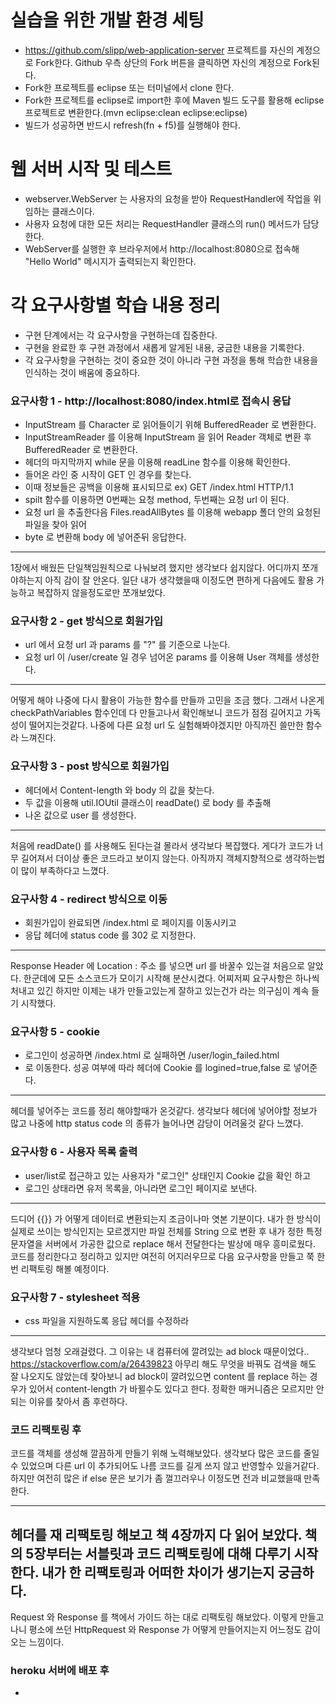 # 실습을 위한 개발 환경 세팅
* https://github.com/slipp/web-application-server 프로젝트를 자신의 계정으로 Fork한다. Github 우측 상단의 Fork 버튼을 클릭하면 자신의 계정으로 Fork된다.
* Fork한 프로젝트를 eclipse 또는 터미널에서 clone 한다.
* Fork한 프로젝트를 eclipse로 import한 후에 Maven 빌드 도구를 활용해 eclipse 프로젝트로 변환한다.(mvn eclipse:clean eclipse:eclipse)
* 빌드가 성공하면 반드시 refresh(fn + f5)를 실행해야 한다.

# 웹 서버 시작 및 테스트
* webserver.WebServer 는 사용자의 요청을 받아 RequestHandler에 작업을 위임하는 클래스이다.
* 사용자 요청에 대한 모든 처리는 RequestHandler 클래스의 run() 메서드가 담당한다.
* WebServer를 실행한 후 브라우저에서 http://localhost:8080으로 접속해 "Hello World" 메시지가 출력되는지 확인한다.

# 각 요구사항별 학습 내용 정리
* 구현 단계에서는 각 요구사항을 구현하는데 집중한다. 
* 구현을 완료한 후 구현 과정에서 새롭게 알게된 내용, 궁금한 내용을 기록한다.
* 각 요구사항을 구현하는 것이 중요한 것이 아니라 구현 과정을 통해 학습한 내용을 인식하는 것이 배움에 중요하다. 

### 요구사항 1 - http://localhost:8080/index.html로 접속시 응답
* InputStream 를 Character 로 읽어들이기 위해 BufferedReader 로 변환한다.
* InputStreamReader 를 이용해 InputStream 을 읽어 Reader 객체로 변환 후 BufferedReader 로 변환한다.
* 헤더의 마지막까지 while 문을 이용해 readLine 함수를 이용해 확인한다.
* 들어온 라인 중 시작이 GET 인 경우를 찾는다.
* 이때 정보들은 공백을 이용해 표시되므로 ex) GET /index.html HTTP/1.1
* spilt 함수를 이용하면 0번째는 요청 method, 두번째는 요청 url 이 된다.
* 요청 url 을 추출한다음 Files.readAllBytes 를 이용해 webapp 폴더 안의 요청된 파일을 찾아 읽어
* byte 로 변환해 body 에 넣어준뒤 응답한다.
----------------------------------------
1장에서 배웠든 단일책임원칙으로 나눠보려 했지만 생각보다 쉽지않다. 어디까지 쪼개야하는지 아직 감이 잘 안온다.
일단 내가 생각했을때 이정도면 편하게 다음에도 활용 가능하고 복잡하지 않을정도로만 쪼개보았다.

### 요구사항 2 - get 방식으로 회원가입
* url 에서 요청 url 과 params 를 "?" 를 기준으로 나눈다.
* 요청 url 이 /user/create 일 경우 넘어온 params 를 이용해 User 객체를 생성한다.
----------------------------------------
어떻게 해야 나중에 다시 활용이 가능한 함수를 만들까 고민을 조금 했다. 그래서 나온게 checkPathVariables
함수인데 다 만들고나서 확인해보니 코드가 점점 길어지고 가독성이 떨어지는것같다.
나중에 다른 요청 url 도 실험해봐야겠지만 아직까진 쓸만한 함수라 느껴진다.

### 요구사항 3 - post 방식으로 회원가입
* 헤더에서 Content-length 와 body 의 값을 찾는다.
* 두 값을 이용해 util.IOUtil 클래스이 readDate() 로 body 를 추출해
* 나온 값으로 user 를 생성한다.
---------------------------------------
처음에 readDate() 를 사용해도 된다는걸 몰라서 생각보다 복잡했다. 
게다가 코드가 너무 길어져서 더이상 좋은 코드라고 보이지 않는다.
아직까지 객체지향적으로 생각하는법이 많이 부족하다고 느꼈다.

### 요구사항 4 - redirect 방식으로 이동
* 회원가입이 완료되면 /index.html 로 페이지를 이동시키고
* 응답 헤더에 status code 를 302 로 지정한다.
--------------------------------------
Response Header 에 Location : 주소 를 넣으면 url 를 바꿀수 있는걸
처음으로 알았다.
한군데에 모든 소스코드가 모이기 시작해 분산시켰다. 어찌저찌 요구사항은
하나씩 처내고 있긴 하지만 이제는 내가 만들고있는게 잘하고 있는건가
라는 의구심이 계속 들기 시작했다.

### 요구사항 5 - cookie
* 로그인이 성공하면 /index.html 로 실패하면 /user/login_failed.html
* 로 이동한다. 성공 여부에 따라 헤더에 Cookie 를 logined=true,false 로 넣어준다.
-------------------------------------
헤더를 넣어주는 코드를 정리 해야할때가 온것같다. 생각보다 헤더에 넣어야할 정보가
많고 나중에 http status code 의 종류가 늘어나면 감당이 어려울것 같다 느꼈다.

### 요구사항 6 - 사용자 목록 출력
* user/list로 접근하고 있는 사용자가 "로그인" 상태인지 Cookie 값을 확인 하고
* 로그인 상태라면 유저 목록을, 아니라면 로그인 페이지로 보낸다.
---------------------------------------------------
드디어 {{}} 가 어떻게 데이터로 변환되는지 조금이나마 엿본 기분이다. 내가 한
방식이 실제로 쓰이는 방식인지는 모르겠지만 파일 전체를 String 으로 변환 후
내가 정한 특정 문자열을 서버에서 가공한 값으로 replace 해서 전달한다는 발상에
매우 흥미로웠다. 코드를 정리한다고 정리하고 있지만 여전히 어지러우므로
다음 요구사항을 만들고 쭉 한번 리팩토링 해볼 예정이다.

### 요구사항 7 - stylesheet 적용
* css 파일을 지원하도록 응답 헤더를 수정하라
--------------------------------------------------
생각보다 엄청 오래걸렸다. 그 이유는 내 컴퓨터에 깔려있는 ad block 때문이었다..
https://stackoverflow.com/a/26439823
아무리 해도 무엇을 바꿔도 검색을 해도 잘 나오지도 않았는데 찾아보니
ad block이 깔려있으면 content 를 replace 하는 경우가 있어서
content-length 가 바뀔수도 있다고 한다. 정확한 매커니즘은 모르지만
안되는 이유를 찾아서 좀 후련하다.

### 코드 리팩토링 후
코드를 객체를 생성해 깔끔하게 만들기 위해 노력해보았다.
생각보다 많은 코드를 줄일 수 있었으며 다른 url 이 추가되어도 나름
코드를 길게 쓰지 않고 반영할수 있을거같다.
하지만 여전히 많은 if else 문은 보기가 좀 껄끄러우나 이정도면 전과
비교했을때 만족한다.

-----------------------------------------------------
헤더를 재 리팩토링 해보고 책 4장까지 다 읽어 보았다.
책의 5장부터는 서블릿과 코드 리팩토링에 대해 다루기 시작한다.
내가 한 리팩토링과 어떠한 차이가 생기는지 궁금하다.
-----------------------------------------------------
Request 와 Response 를 책에서 가이드 하는 대로 리팩토링 해보았다.
이렇게 만들고 나니 평소에 쓰던 HttpRequest 와 Response 가 어떻게
만들어지는지 어느정도 감이 오는 느낌이다.


### heroku 서버에 배포 후
* 